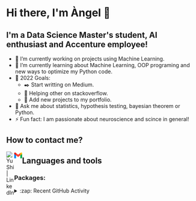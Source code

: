 # Hi there, I'm Àngel 👋


## I'm a Data Science Master's student, AI enthusiast and Accenture employee!

- 🔭 I’m currently working on projects using Machine Learning.
- 🌱 I’m currently learning about Machine Learning, OOP programing and new ways to optimize my Python code.
- :goal_net: 2022 Goals:
  - :black_nib: Start writting on Medium.
  - 🤝 Helping other on stackoverflow.
  - :floppy_disk: Add new projects to my portfolio.
- 💬 Ask me about statistics, hypothesis testing, bayesian theorem or Python.
- ⚡ Fun fact: I am passionate about neuroscience and scince in general!

## How to contact me?


<a href="https://www.linkedin.com/in/angelbujalanceg"><img align="left" src="https://raw.githubusercontent.com/yushi1007/yushi1007/main/images/linkedin.svg" alt="Yu Shi | LinkedIn" width="21px"/></a>

<a href="https://www.linkedin.com/in/angelbujalanceg"><img align="left" src="https://github.com/angelbujalance/angelbujalance/blob/main/images/gmail.png" alt="Angel Bujalance | Gmail" width="21px"/></a>

## Languages and tools

### Packages:

<details>
  <summary>:zap: Recent GitHub Activity</summary>
    <br />
    
<!--START_SECTION:activity-->
<!--END_SECTION:activity-->
